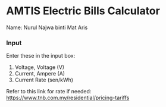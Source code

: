 # AMTIS Electric Bills Calculator

Name: Nurul Najwa binti Mat Aris 

### Input
Enter these in the input box:
1. Voltage, Voltage (V) 
2. Current, Ampere (A)
3. Current Rate (sen/kWh)

Refer to this link for rate if needed: https://www.tnb.com.my/residential/pricing-tariffs

